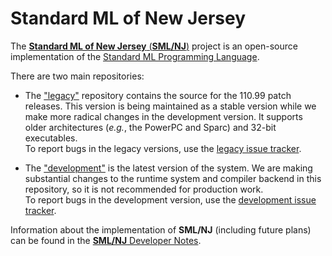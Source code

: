 # Standard ML of New Jersey

The [**Standard ML of New Jersey** (**SML/NJ**)](https://smlnj.org) project is an open-source
implementation of the [Standard ML Programming Language](https://github.com/SMLFamily).

There are two main repositories:

* The ["legacy"](https://github.com/smlnj/legacy) repository contains the source
  for the 110.99 patch releases.  This version is being maintained as a stable
  version while we make more radical changes in the development version.
  It supports older architectures (*e.g.*, the PowerPC and Sparc) and 32-bit
  executables.<br/>
  To report bugs in the legacy versions, use the
  [legacy issue tracker](https://github.com/smlnj/legacy/issues).

* The ["development"](https://github.com/smlnj/smlnj) is the latest version of
  the system.  We are making substantial changes to the runtime system and compiler
  backend in this repository, so it is not recommended for production work.<br/>
  To report bugs in the development version, use the
  [development issue tracker](https://github.com/smlnj/smlnj/issues).

Information about the implementation of **SML/NJ** (including future plans)
can be found in the [**SML/NJ** Developer Notes](https://github.com/smlnj/smlnj/wiki).
